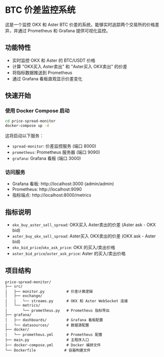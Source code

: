 # BTC 价差监控系统

这是一个监控 OKX 和 Aster BTC 价差的系统，能够实时追踪两个交易所的价格差异，并通过 Prometheus 和 Grafana 提供可视化监控。

## 功能特性

- 实时监控 OKX 和 Aster 的 BTC/USDT 价格
- 计算 "OKX买入 Aster卖出" 和 "Aster买入 OKX卖出" 的价差
- 将指标数据推送到 Prometheus
- 通过 Grafana 看板直观显示价差变化

## 快速开始

### 使用 Docker Compose 启动

```bash
cd price-spread-monitor
docker-compose up -d
```

这将启动以下服务：
- `spread-monitor`: 价差监控服务 (端口 8000)
- `prometheus`: Prometheus 服务器 (端口 9090)
- `grafana`: Grafana 看板 (端口 3000)

### 访问服务

- Grafana 看板: http://localhost:3000 (admin/admin)
- Prometheus: http://localhost:9090
- 指标端点: http://localhost:8000/metrics

## 指标说明

- `okx_buy_aster_sell_spread`: OKX买入 Aster卖出的价差 (Aster ask - OKX bid)
- `aster_buy_okx_sell_spread`: Aster买入 OKX卖出的价差 (OKX ask - Aster bid)
- `okx_bid_price`/`okx_ask_price`: OKX 的买入/卖出价格
- `aster_bid_price`/`aster_ask_price`: Aster 的买入/卖出价格

## 项目结构

```
price-spread-monitor/
├── src/
│   ├── monitor.py          # 价差计算逻辑
│   ├── exchange/
│   │   └── streams.py      # OKX 和 Aster WebSocket 连接
│   └── metrics/
│       └── prometheus.py   # Prometheus 指标导出
├── grafana/
│   ├── dashboards/         # Grafana 看板配置
│   └── datasources/        # 数据源配置
├── docker/
│   └── prometheus.yml      # Prometheus 配置
├── main.py                 # 主程序入口
├── docker-compose.yml      # Docker 编排文件
└── Dockerfile             # 容器构建文件
```